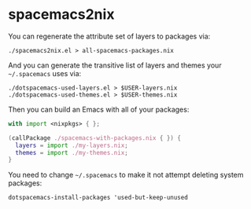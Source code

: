 # spacemacs2nix

You can regenerate the attribute set of layers to packages via:

```
./spacemacs2nix.el > all-spacemacs-packages.nix
```

And you can generate the transitive list of layers and themes your `~/.spacemacs` uses via:

```
./dotspacemacs-used-layers.el > $USER-layers.nix
./dotspacemacs-used-themes.el > $USER-themes.nix
```

Then you can build an Emacs with all of your packages:

```nix
with import <nixpkgs> { };

(callPackage ./spacemacs-with-packages.nix { }) {
  layers = import ./my-layers.nix;
  themes = import ./my-themes.nix;
}
```

You need to change `~/.spacemacs` to make it not attempt deleting system packages:

```elisp
dotspacemacs-install-packages 'used-but-keep-unused
```
